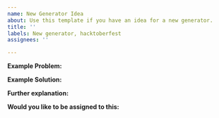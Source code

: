 ```yaml
---
name: New Generator Idea
about: Use this template if you have an idea for a new generator.
title: ''
labels: New generator, hacktoberfest
assignees: ''

---
```


**Example Problem:**

**Example Solution:**

**Further explanation:**

**Would you like to be assigned to this:**
